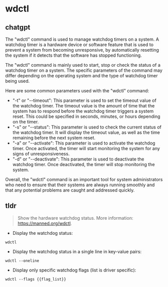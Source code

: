 # wdctl 
## chatgpt 
The "wdctl" command is used to manage watchdog timers on a system. A watchdog timer is a hardware device or software feature that is used to prevent a system from becoming unresponsive, by automatically resetting the system if it detects that the software has stopped functioning. 

The "wdctl" command is mainly used to start, stop or check the status of a watchdog timer on a system. The specific parameters of the command may differ depending on the operating system and the type of watchdog timer being used.

Here are some common parameters used with the "wdctl" command:

- "-t" or "--timeout": This parameter is used to set the timeout value of the watchdog timer. The timeout value is the amount of time that the system has to respond before the watchdog timer triggers a system reset. This could be specified in seconds, minutes, or hours depending on the timer.
- "-s" or "--status": This parameter is used to check the current status of the watchdog timer. It will display the timeout value, as well as the time remaining before the next system reset.
- "-a" or "--activate": This parameter is used to activate the watchdog timer. Once activated, the timer will start monitoring the system for any signs of unresponsiveness.
- "-d" or "--deactivate": This parameter is used to deactivate the watchdog timer. Once deactivated, the timer will stop monitoring the system.

Overall, the "wdctl" command is an important tool for system administrators who need to ensure that their systems are always running smoothly and that any potential problems are caught and addressed quickly. 

## tldr 
 
> Show the hardware watchdog status.
> More information: <https://manned.org/wdctl>.

- Display the watchdog status:

`wdctl`

- Display the watchdog status in a single line in key-value pairs:

`wdctl --oneline`

- Display only specific watchdog flags (list is driver specific):

`wdctl --flags {{flag_list}}`
